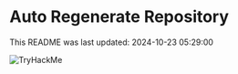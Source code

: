 # Auto Regenerate Repository

This README was last updated: 2024-10-23 05:29:00

 ![TryHackMe](https://tryhackme.com/badge/533634)
